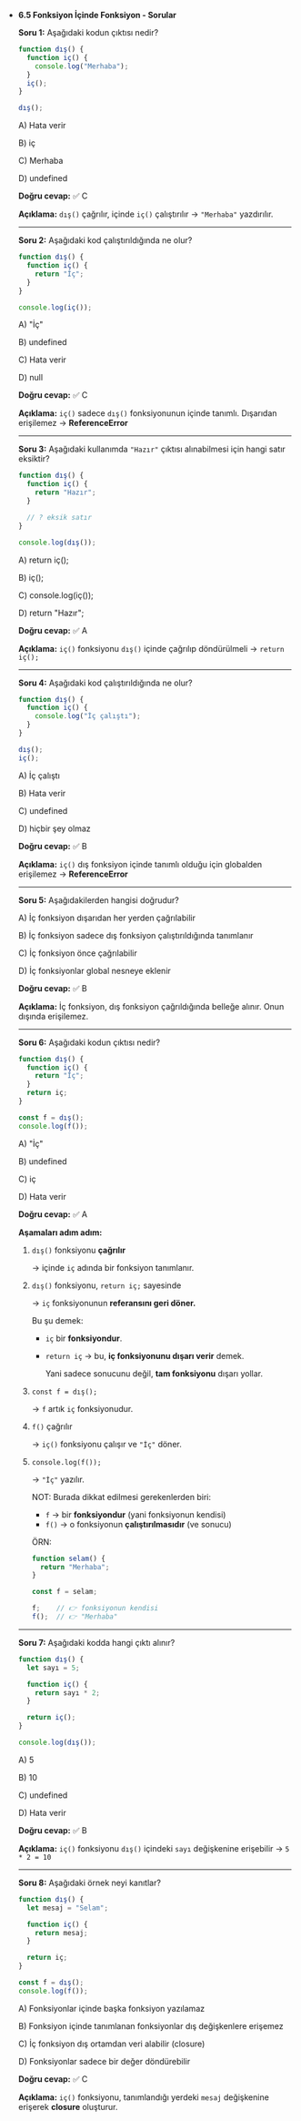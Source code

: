- **6.5 Fonksiyon İçinde Fonksiyon - Sorular**
    
    **Soru 1:** Aşağıdaki kodun çıktısı nedir?
    
    ```jsx
    function dış() {
      function iç() {
        console.log("Merhaba");
      }
      iç();
    }
    
    dış();
    ```
    
    A) Hata verir
    
    B) iç
    
    C) Merhaba
    
    D) undefined
    
    **Doğru cevap:** ✅ C
    
    **Açıklama:** `dış()` çağrılır, içinde `iç()` çalıştırılır → `"Merhaba"` yazdırılır.
    
    ---
    
    **Soru 2:** Aşağıdaki kod çalıştırıldığında ne olur?
    
    ```jsx
    function dış() {
      function iç() {
        return "İç";
      }
    }
    
    console.log(iç());
    ```
    
    A) "İç"
    
    B) undefined
    
    C) Hata verir
    
    D) null
    
    **Doğru cevap:** ✅ C
    
    **Açıklama:** `iç()` sadece `dış()` fonksiyonunun içinde tanımlı. Dışarıdan erişilemez → **ReferenceError**
    
    ---
    
    **Soru 3:** Aşağıdaki kullanımda `"Hazır"` çıktısı alınabilmesi için hangi satır eksiktir?
    
    ```jsx
    function dış() {
      function iç() {
        return "Hazır";
      }
    
      // ? eksik satır
    }
    
    console.log(dış());
    ```
    
    A) return iç();
    
    B) iç();
    
    C) console.log(iç());
    
    D) return "Hazır";
    
    **Doğru cevap:** ✅ A
    
    **Açıklama:** `iç()` fonksiyonu `dış()` içinde çağrılıp döndürülmeli → `return iç();`
    
    ---
    
    **Soru 4:** Aşağıdaki kod çalıştırıldığında ne olur?
    
    ```jsx
    function dış() {
      function iç() {
        console.log("İç çalıştı");
      }
    }
    
    dış();
    iç();
    ```
    
    A) İç çalıştı
    
    B) Hata verir
    
    C) undefined
    
    D) hiçbir şey olmaz
    
    **Doğru cevap:** ✅ B
    
    **Açıklama:** `iç()` dış fonksiyon içinde tanımlı olduğu için globalden erişilemez → **ReferenceError**
    
    ---
    
    **Soru 5:** Aşağıdakilerden hangisi doğrudur?
    
    A) İç fonksiyon dışarıdan her yerden çağrılabilir
    
    B) İç fonksiyon sadece dış fonksiyon çalıştırıldığında tanımlanır
    
    C) İç fonksiyon önce çağrılabilir
    
    D) İç fonksiyonlar global nesneye eklenir
    
    **Doğru cevap:** ✅ B
    
    **Açıklama:** İç fonksiyon, dış fonksiyon çağrıldığında belleğe alınır. Onun dışında erişilemez.
    
    ---
    
    **Soru 6:** Aşağıdaki kodun çıktısı nedir?
    
    ```jsx
    function dış() {
      function iç() {
        return "İç";
      }
      return iç;
    }
    
    const f = dış();
    console.log(f());
    ```
    
    A) "İç"
    
    B) undefined
    
    C) iç
    
    D) Hata verir
    
    **Doğru cevap:** ✅ A
    
    **Aşamaları adım adım:**
    
    1. `dış()` fonksiyonu **çağrılır**
        
        → içinde `iç` adında bir fonksiyon tanımlanır.
        
    2. `dış()` fonksiyonu, `return iç;` sayesinde
        
        → `iç` fonksiyonunun **referansını geri döner.**
        
        Bu şu demek:
        
        - `iç` bir **fonksiyondur**.
        - `return iç` → bu, **iç fonksiyonunu dışarı verir** demek.
            
            Yani sadece sonucunu değil, **tam fonksiyonu** dışarı yollar.
            
    3. `const f = dış();`
        
        → `f` artık `iç` fonksiyonudur.
        
    4. `f()` çağrılır
        
        → `iç()` fonksiyonu çalışır ve `"İç"` döner.
        
    5. `console.log(f());`
        
        → `"İç"` yazılır.
        
        NOT: Burada dikkat edilmesi gerekenlerden biri: 
        
        - `f` → bir **fonksiyondur** (yani fonksiyonun kendisi)
        - `f()` → o fonksiyonun **çalıştırılmasıdır** (ve sonucu)
        
        ÖRN: 
        
        ```jsx
        function selam() {
          return "Merhaba";
        }
        
        const f = selam;
        
        f;    // 👉 fonksiyonun kendisi
        f();  // 👉 "Merhaba"
        ```
        
    
    ---
    
    **Soru 7:** Aşağıdaki kodda hangi çıktı alınır?
    
    ```jsx
    function dış() {
      let sayı = 5;
    
      function iç() {
        return sayı * 2;
      }
    
      return iç();
    }
    
    console.log(dış());
    ```
    
    A) 5
    
    B) 10
    
    C) undefined
    
    D) Hata verir
    
    **Doğru cevap:** ✅ B
    
    **Açıklama:** `iç()` fonksiyonu `dış()` içindeki `sayı` değişkenine erişebilir → `5 * 2 = 10`
    
    ---
    
    **Soru 8:** Aşağıdaki örnek neyi kanıtlar?
    
    ```jsx
    function dış() {
      let mesaj = "Selam";
    
      function iç() {
        return mesaj;
      }
    
      return iç;
    }
    
    const f = dış();
    console.log(f());
    ```
    
    A) Fonksiyonlar içinde başka fonksiyon yazılamaz
    
    B) Fonksiyon içinde tanımlanan fonksiyonlar dış değişkenlere erişemez
    
    C) İç fonksiyon dış ortamdan veri alabilir (closure)
    
    D) Fonksiyonlar sadece bir değer döndürebilir
    
    **Doğru cevap:** ✅ C
    
    **Açıklama:** `iç()` fonksiyonu, tanımlandığı yerdeki `mesaj` değişkenine erişerek **closure** oluşturur.
